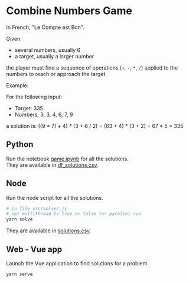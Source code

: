 
# Combine Numbers Game

In French, "Le Compte est Bon".

Given:
+ several numbers, usually 6
+ a target, usually a larger number

the player must find a sequence of operations (`+`, `-`, `*`, `/`) applied to the numbers to reach or approach the target.

Example:

For the following input:
+ Target: 335
+ Numbers; 3, 3, 4, 6, 7, 9

a solution is:
((9 * 7) + 4) * (3 + 6 / 2) = (63 + 4) * (3 + 2) = 67 * 5 = 335

## Python

Run the notebook [game.ipynb](https://nbviewer.jupyter.org/github/oscar6echo/combine-number-game/blob/master/python/game.ipynb) for all the solutions.  
They are available in [df_solutions.csv](python/output/df_solutions.csv).

## Node

Run the node script for all the solutions.  
```bash
# in file src/solver.js
# set multithread to true or false for parallel run
yarn solve
```

They are available in [solutions.csv](node/output/solutions.csv).

## Web - Vue app

Launch the Vue application to find solutions for a problem.

```bash
yarn serve
```




